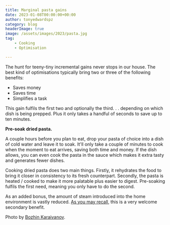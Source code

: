 ```yaml
---
title: Marginal pasta gains
date: 2023-01-08T00:00:00+00:00
author: tonyedwardspz
category: blog
headerImage: true
image: /assets/images/2023/pasta.jpg
tag: 
    - Cooking
    - Optimisation

---
```


The hunt for teeny-tiny incremental gains never stops in our house. The best kind of optimisations typically bring two or three of the following benefits: 

- Saves money
- Saves time
- Simplifies a task

This gain fulfils the first two and optionally the third. . .  depending on which dish is being prepped. Plus it only takes a handful of seconds to save up to ten minutes.

**Pre-soak dried pasta.**

A couple hours before you plan to eat, drop your pasta of choice into a dish of cold water and leave it to soak. It'll only take a couple of minutes to cook when the moment to eat arrives, saving both time and money. If the dish allows, you can even cook the pasta in the sauce which makes it extra tasty and generates fewer dishes.

Cooking dried pasta does two main things. Firstly, it rehydrates the food to bring it closer in consistency to its fresh counterpart. Secondly, the pasta is heated / cooked to make it more palatable plus easier to digest. Pre-soaking fulfils the first need, meaning you only have to do the second.

As an added bonus, the amount of steam introduced into the home environment is vastly reduced. [As you may recall](https://tonyedwardspz.co.uk/blog/prototypal-damp-solution/), this is a very welcome secondary benefit.

Photo by <a href="https://unsplash.com/@bkaraivanov">Bozhin Karaivanov</a>.
